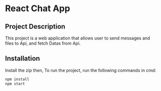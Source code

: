 # React Chat App

## Project Description

This project is a web application that allows user to send messages and files to Api, and fetch Datas from Api.

## Installation

Install the zip then,
To run the project, run the following commands in cmd:

```bash
npm install
npm start
```
